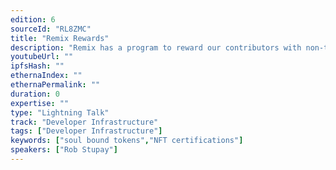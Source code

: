 ```yaml
---
edition: 6
sourceId: "RL8ZMC"
title: "Remix Rewards"
description: "Remix has a program to reward our contributors with non-transferable NFT’s on Optimism.  We’ll go over the details and the goals of this token / badge."
youtubeUrl: ""
ipfsHash: ""
ethernaIndex: ""
ethernaPermalink: ""
duration: 0
expertise: ""
type: "Lightning Talk"
track: "Developer Infrastructure"
tags: ["Developer Infrastructure"]
keywords: ["soul bound tokens","NFT certifications"]
speakers: ["Rob Stupay"]
---
```


